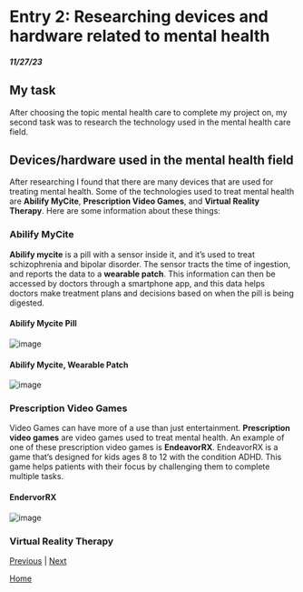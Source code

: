 # Entry 2: Researching devices and hardware related to mental health
##### 11/27/23

## My task
After choosing the topic mental health care to complete my project on, my second task was to research the technology used in the mental health care field.

## Devices/hardware used in the mental health field

After researching I found that there are many devices that are used for treating mental health. Some of the technologies used to treat mental health are **Abilify MyCite**, **Prescription Video Games**, and **Virtual Reality Therapy**. Here are some information about these things:

### Abilify MyCite
**Abilify mycite** is a pill with a sensor inside it, and it’s used to treat schizophrenia and bipolar disorder. The sensor tracts the time of ingestion, and reports the data to a **wearable patch**. This information can then be accessed by doctors through a smartphone app, and this data helps doctors make treatment plans and decisions based on when the pill is being digested.

#### Abilify Mycite Pill
![image](https://github.com/kosall5220/sep10-freedom-project/assets/146866846/18d91fd0-542c-481b-87ec-99e44b410d3a)


#### Abilify Mycite, Wearable Patch
![image](https://github.com/kosall5220/sep10-freedom-project/assets/146866846/3470c357-30da-4229-b411-ada597cc46e3)



### Prescription Video Games
Video Games can have more of a use than just entertainment. **Prescription video games** are video games used to treat mental health. An example of one of these prescription video games is **EndeavorRX**. EndeavorRX is a game that’s designed for kids ages 8 to 12 with the condition ADHD. This game helps patients with their focus by challenging them to complete multiple tasks. 

#### EndervorRX
![image](https://github.com/kosall5220/sep10-freedom-project/assets/146866846/a3374b5e-d178-458c-8b4a-428d2eef1b24)

### Virtual Reality Therapy

[Previous](entry01.md) | [Next](entry03.md)

[Home](../README.md)
